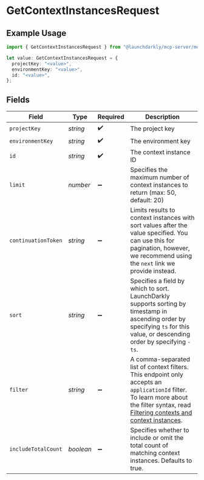 # GetContextInstancesRequest

## Example Usage

```typescript
import { GetContextInstancesRequest } from "@launchdarkly/mcp-server/models/operations";

let value: GetContextInstancesRequest = {
  projectKey: "<value>",
  environmentKey: "<value>",
  id: "<value>",
};
```

## Fields

| Field                                                                                                                                                                                                                                                                                 | Type                                                                                                                                                                                                                                                                                  | Required                                                                                                                                                                                                                                                                              | Description                                                                                                                                                                                                                                                                           |
| ------------------------------------------------------------------------------------------------------------------------------------------------------------------------------------------------------------------------------------------------------------------------------------- | ------------------------------------------------------------------------------------------------------------------------------------------------------------------------------------------------------------------------------------------------------------------------------------- | ------------------------------------------------------------------------------------------------------------------------------------------------------------------------------------------------------------------------------------------------------------------------------------- | ------------------------------------------------------------------------------------------------------------------------------------------------------------------------------------------------------------------------------------------------------------------------------------- |
| `projectKey`                                                                                                                                                                                                                                                                          | *string*                                                                                                                                                                                                                                                                              | :heavy_check_mark:                                                                                                                                                                                                                                                                    | The project key                                                                                                                                                                                                                                                                       |
| `environmentKey`                                                                                                                                                                                                                                                                      | *string*                                                                                                                                                                                                                                                                              | :heavy_check_mark:                                                                                                                                                                                                                                                                    | The environment key                                                                                                                                                                                                                                                                   |
| `id`                                                                                                                                                                                                                                                                                  | *string*                                                                                                                                                                                                                                                                              | :heavy_check_mark:                                                                                                                                                                                                                                                                    | The context instance ID                                                                                                                                                                                                                                                               |
| `limit`                                                                                                                                                                                                                                                                               | *number*                                                                                                                                                                                                                                                                              | :heavy_minus_sign:                                                                                                                                                                                                                                                                    | Specifies the maximum number of context instances to return (max: 50, default: 20)                                                                                                                                                                                                    |
| `continuationToken`                                                                                                                                                                                                                                                                   | *string*                                                                                                                                                                                                                                                                              | :heavy_minus_sign:                                                                                                                                                                                                                                                                    | Limits results to context instances with sort values after the value specified. You can use this for pagination, however, we recommend using the `next` link we provide instead.                                                                                                      |
| `sort`                                                                                                                                                                                                                                                                                | *string*                                                                                                                                                                                                                                                                              | :heavy_minus_sign:                                                                                                                                                                                                                                                                    | Specifies a field by which to sort. LaunchDarkly supports sorting by timestamp in ascending order by specifying `ts` for this value, or descending order by specifying `-ts`.                                                                                                         |
| `filter`                                                                                                                                                                                                                                                                              | *string*                                                                                                                                                                                                                                                                              | :heavy_minus_sign:                                                                                                                                                                                                                                                                    | A comma-separated list of context filters. This endpoint only accepts an `applicationId` filter. To learn more about the filter syntax, read [Filtering contexts and context instances](https://launchdarkly.com/docs/ld-docs/api/contexts#filtering-contexts-and-context-instances). |
| `includeTotalCount`                                                                                                                                                                                                                                                                   | *boolean*                                                                                                                                                                                                                                                                             | :heavy_minus_sign:                                                                                                                                                                                                                                                                    | Specifies whether to include or omit the total count of matching context instances. Defaults to true.                                                                                                                                                                                 |